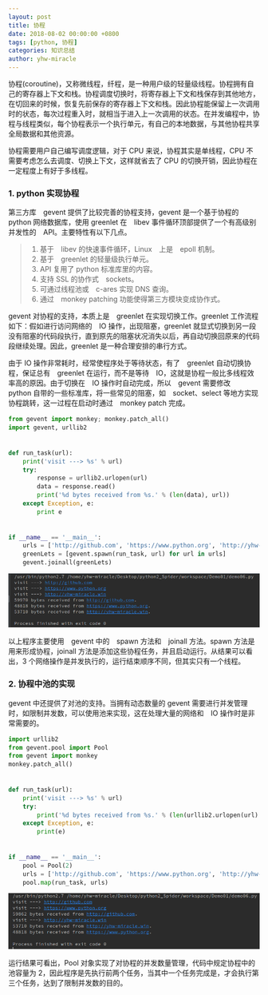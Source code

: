 ```yaml
---
layout: post
title: 协程
date: 2018-08-02 00:00:00 +0800
tags: [python, 协程]
categories: 知识总结
author: yhw-miracle
---
```

协程(coroutine)，又称微线程，纤程，是一种用户级的轻量级线程。协程拥有自己的寄存器上下文和栈。协程调度切换时，将寄存器上下文和栈保存到其他地方，在切回来的时候，恢复先前保存的寄存器上下文和栈。因此协程能保留上一次调用时的状态，每次过程重入时，就相当于进入上一次调用的状态。在并发编程中，协程与线程类似，每个协程表示一个执行单元，有自己的本地数据，与其他协程共享全局数据和其他资源。

协程需要用户自己编写调度逻辑，对于 CPU 来说，协程其实是单线程，CPU 不需要考虑怎么去调度、切换上下文，这样就省去了 CPU 的切换开销，因此协程在一定程度上有好于多线程。

### 1. python 实现协程
第三方库　gevent 提供了比较完善的协程支持，gevent 是一个基于协程的 python 网络数据库，使用 greenlet 在　libev 事件循环顶部提供了一个有高级别并发性的　API。主要特性有以下几点。

> 1. 基于　libev 的快速事件循环，Linux　上是　epoll 机制。
> 2. 基于　greenlet 的轻量级执行单元。
> 3. API 复用了 python 标准库里的内容。
> 4. 支持 SSL 的协作式　sockets。
> 5. 可通过线程池或　c-ares 实现 DNS 查询。
> 6. 通过　monkey patching 功能使得第三方模块变成协作式。

gevent 对协程的支持，本质上是　greenlet 在实现切换工作。greenlet 工作流程如下：假如进行访问网络的　IO 操作，出现阻塞，greenlet 就显式切换到另一段没有阻塞的代码段执行，直到原先的阻塞状况消失以后，再自动切换回原来的代码段继续处理。因此，greenlet 是一种合理安排的串行方式。

由于 IO 操作非常耗时，经常使程序处于等待状态，有了　greenlet 自动切换协程，保证总有　greenlet 在运行，而不是等待　IO，这就是协程一般比多线程效率高的原因。由于切换在　IO 操作时自动完成，所以　gevent 需要修改　python 自带的一些标准库，将一些常见的阻塞，如　socket、select 等地方实现协程跳转，这一过程在启动时通过　monkey patch 完成。

```python
from gevent import monkey; monkey.patch_all()
import gevent, urllib2


def run_task(url):
    print('visit ---> %s' % url)
    try:
        response = urllib2.urlopen(url)
        data = response.read()
        print('%d bytes received from %s.' % (len(data), url))
    except Exception, e:
        print e


if __name__ == '__main__':
    urls = ['http://github.com', 'https://www.python.org', 'http://yhw-miracle.win']
    greenLets = [gevent.spawn(run_task, url) for url in urls]
    gevent.joinall(greenLets)
```

![](/images/2018/August/Screenshot%20from%202018-08-02%2013-12-37.png)

以上程序主要使用　gevent 中的　spawn 方法和　joinall 方法。spawn 方法是用来形成协程，joinall 方法是添加这些协程任务，并且启动运行。从结果可以看出，3 个网络操作是并发执行的，运行结束顺序不同，但其实只有一个线程。

### 2. 协程中池的实现
gevent 中还提供了对池的支持。当拥有动态数量的 gevent 需要进行并发管理时，如限制并发数，可以使用池来实现，这在处理大量的网络和　IO 操作时是非常需要的。

```python
import urllib2
from gevent.pool import Pool
from gevent import monkey
monkey.patch_all()


def run_task(url):
    print('visit ---> %s' % url)
    try:
        print('%d bytes received from %s.' % (len(urllib2.urlopen(url).read()), url))
    except Exception, e:
        print(e)


if __name__ == '__main__':
    pool = Pool(2)
    urls = ['http://github.com', 'https://www.python.org', 'http://yhw-miracle.win']
    pool.map(run_task, urls)
```

![](/images/2018/August/Screenshot%20from%202018-08-02%2013-27-30.png)

运行结果可看出，Pool 对象实现了对协程的并发数量管理，代码中规定协程中的池容量为 2，因此程序是先执行前两个任务，当其中一个任务完成是，才会执行第三个任务，达到了限制并发数的目的。
